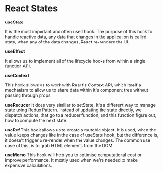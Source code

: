 # React States

**useState**

It is the most important and often used hook. The purpose of this hook to handle reactive data, any data that changes in the application is called state, when any of the data changes, React re-renders the UI.

**useEffect**

It allows us to implement all of the lifecycle hooks from within a single function API.

**useContext**

This hook allows us to work with React's Context API, which itself a mechanism to allow us to share data within it's component tree without passing through props

**useReducer**
It does very similiar to setState, It's a different way to manage state using Redux Pattern. Instead of updating the state directly, we dispatch actions, that go to a reducer function, and this function figure out, how to compute the next state.

**useRef**
This hook allows us to create a mutable object. It is used, when the value keeps changes like in the case of useState hook, but the difference is, it doesn't trigger a re-render when the value changes.
The common use case of this, is to grab HTML elements from the DOM.

**useMemo**
This hook will help you to optimise computational cost or improve performance. It mostly used when we're needed to make expensive calculations.
